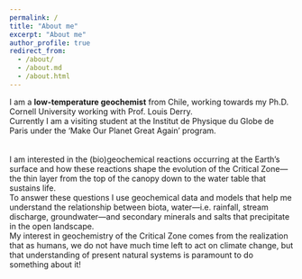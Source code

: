 ```yaml
---
permalink: /
title: "About me"
excerpt: "About me"
author_profile: true
redirect_from: 
  - /about/
  - /about.md
  - /about.html
---
```


I am a **low-temperature geochemist** from Chile, working towards my Ph.D. Cornell University working with Prof. Louis Derry. <br>
Currently I am a visiting student at the Institut de Physique du Globe de Paris under the ‘Make Our Planet Great Again’ program.   
<br><br>
I am interested in the (bio)geochemical reactions occurring at the Earth’s surface and how these reactions shape the evolution of the Critical Zone—the thin layer from the top of the canopy down to the water table that sustains life. <br>
To answer these questions I use geochemical data and models that help me understand the relationship between biota, water—i.e. rainfall, stream discharge, groundwater—and secondary minerals and salts that precipitate in the open landscape. <br>
My interest in geochemistry of the Critical Zone comes from the realization that as humans, we do not have much time left to act on climate change, but that understanding of present natural systems is paramount to do something about it!

